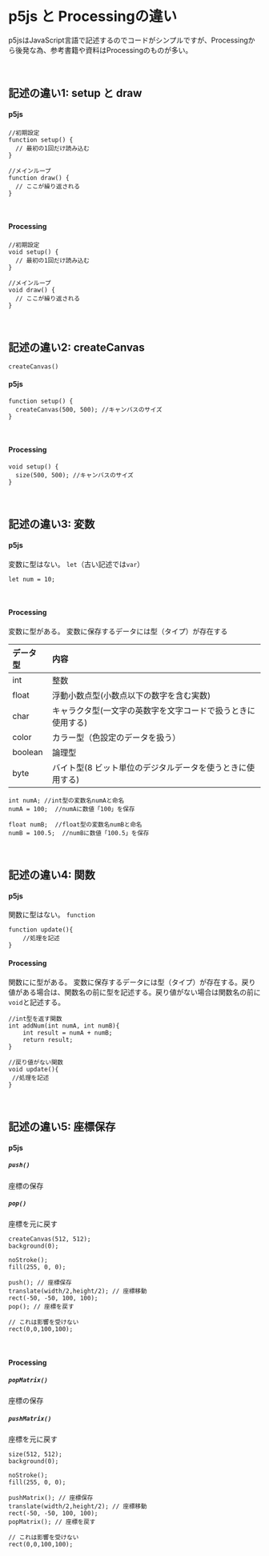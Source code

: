# p5js と Processingの違い

p5jsはJavaScript言語で記述するのでコードがシンプルですが、Processingから後発な為、参考書籍や資料はProcessingのものが多い。

&nbsp;
&nbsp;

## 記述の違い1: setup と draw

#### p5js

```
//初期設定
function setup() {
  // 最初の1回だけ読み込む
}

//メインループ
function draw() {
  // ここが繰り返される
}

```
&nbsp;
&nbsp;

#### Processing

```
//初期設定
void setup() {
  // 最初の1回だけ読み込む
}

//メインループ
void draw() {
  // ここが繰り返される
}

```

&nbsp;
&nbsp;



## 記述の違い2: createCanvas

`createCanvas()`

#### p5js

```
function setup() {
  createCanvas(500, 500); //キャンバスのサイズ
}

```

&nbsp;
&nbsp;

#### Processing

```
void setup() {
  size(500, 500); //キャンバスのサイズ
}
```

&nbsp;
&nbsp;
&nbsp;
&nbsp;



## 記述の違い3: 変数

#### p5js

変数に型はない。
`let`（古い記述では`var`）

```
let num = 10;

```

&nbsp;
&nbsp;

#### Processing

変数に型がある。
変数に保存するデータには型（タイプ）が存在する

|データ型 | 内容 |
|:-----------|:------------|
| int       | 整数 |
| float     | 浮動小数点型(小数点以下の数字を含む実数) |
| char       | キャラクタ型(一文字の英数字を文字コードで扱うときに使用する) |
| color    | カラー型（色設定のデータを扱う）|
| boolean       | 論理型 |
| byte    | バイト型(8 ビット単位のデジタルデータを使うときに使用する) |


```
int numA; //int型の変数名numAと命名
numA = 100;￼ //numAに数値「100」を保存

float numB;  //float型の変数名numBと命名
numB = 100.5;￼ //numBに数値「100.5」を保存
```

&nbsp;
&nbsp;
&nbsp;
&nbsp;


## 記述の違い4: 関数

#### p5js

関数に型はない。
`function`

```
function update(){
	//処理を記述
}

```

#### Processing

関数にに型がある。
変数に保存するデータには型（タイプ）が存在する。戻り値がある場合は、関数名の前に型を記述する。戻り値がない場合は関数名の前に`void`と記述する。


```
//int型を返す関数
int addNum(int numA, int numB){
	int result = numA + numB;
	return result;
}

//戻り値がない関数
void update(){
 //処理を記述
}
```

&nbsp;
&nbsp;

## 記述の違い5: 座標保存

#### p5js

##### `push()`

座標の保存

##### `pop()`

座標を元に戻す


```
createCanvas(512, 512);
background(0);

noStroke();
fill(255, 0, 0);

push(); // 座標保存
translate(width/2,height/2); // 座標移動
rect(-50, -50, 100, 100);
pop(); // 座標を戻す

// これは影響を受けない
rect(0,0,100,100); 

```

&nbsp;
&nbsp;

#### Processing

##### `popMatrix()`

座標の保存

##### `pushMatrix()`

座標を元に戻す


```
size(512, 512);
background(0);

noStroke();
fill(255, 0, 0);

pushMatrix(); // 座標保存
translate(width/2,height/2); // 座標移動
rect(-50, -50, 100, 100);
popMatrix(); // 座標を戻す

// これは影響を受けない
rect(0,0,100,100); 
```

&nbsp;
&nbsp;





